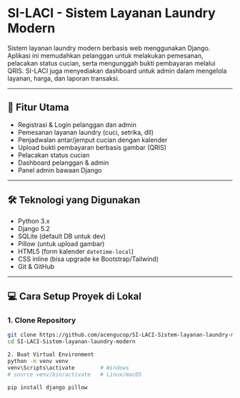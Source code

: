# SI-LACI - Sistem Layanan Laundry Modern

Sistem layanan laundry modern berbasis web menggunakan Django. Aplikasi ini memudahkan pelanggan untuk melakukan pemesanan, pelacakan status cucian, serta mengunggah bukti pembayaran melalui QRIS. SI-LACI juga menyediakan dashboard untuk admin dalam mengelola layanan, harga, dan laporan transaksi.

---

## 🚀 Fitur Utama

- Registrasi & Login pelanggan dan admin
- Pemesanan layanan laundry (cuci, setrika, dll)
- Penjadwalan antar/jemput cucian dengan kalender
- Upload bukti pembayaran berbasis gambar (QRIS)
- Pelacakan status cucian
- Dashboard pelanggan & admin
- Panel admin bawaan Django

---

## 🛠️ Teknologi yang Digunakan

- Python 3.x
- Django 5.2
- SQLite (default DB untuk dev)
- Pillow (untuk upload gambar)
- HTML5 (form kalender `datetime-local`)
- CSS inline (bisa upgrade ke Bootstrap/Tailwind)
- Git & GitHub

---

## 💻 Cara Setup Proyek di Lokal

### 1. Clone Repository
```bash
git clone https://github.com/acengucop/SI-LACI-Sistem-layanan-laundry-modern.git
cd SI-LACI-Sistem-layanan-laundry-modern

2. Buat Virtual Environment
python -m venv venv
venv\Scripts\activate        # Windows
# source venv/bin/activate   # Linux/macOS

pip install django pillow


